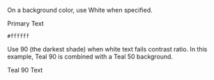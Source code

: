 On a background color, use White when specified.

Primary Text

`#ffffff`

Use 90 (the darkest shade) when white text fails contrast ratio. In this example, Teal 90 is combined with a Teal 50 background.

Teal 90 Text
